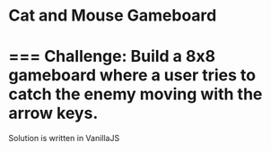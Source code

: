 # Cat and Mouse Gameboard
===
Challenge: Build a 8x8 gameboard where a user tries to catch the enemy moving with the arrow keys.
===
Solution is written in VanillaJS